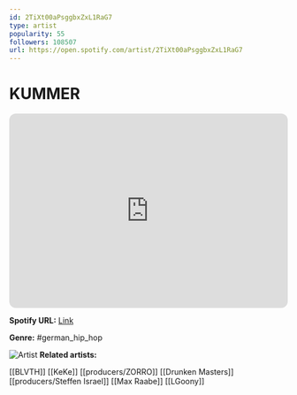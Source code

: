```yaml
---
id: 2TiXt00aPsggbxZxL1RaG7
type: artist
popularity: 55
followers: 108507
url: https://open.spotify.com/artist/2TiXt00aPsggbxZxL1RaG7
---
```

# KUMMER

<iframe style="border-radius:12px" src="https://open.spotify.com/embed/artist/2TiXt00aPsggbxZxL1RaG7" width="100%" height="352" frameBorder="0" allowfullscreen="" allow="autoplay; clipboard-write; encrypted-media; fullscreen; picture-in-picture" loading="lazy"></iframe>

**Spotify URL:** [Link](https://open.spotify.com/artist/2TiXt00aPsggbxZxL1RaG7)

**Genre:**  #german_hip_hop

![Artist](https://i.scdn.co/image/ab6761610000e5eb10b5417402ff1d7bdab055d0)
**Related artists:**

[[BLVTH]]
[[KeKe]]
[[producers/ZORRO]]
[[Drunken Masters]]
[[producers/Steffen Israel]]
[[Max Raabe]]
[[LGoony]]
